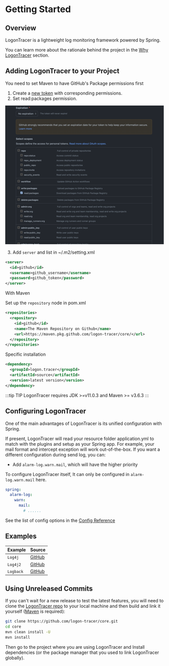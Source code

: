 # Getting Started

## Overview

LogonTracer is a lightweight log monitoring framework powered by Spring.

You can learn more about the rationale behind the project in the [Why LogonTracer](./why) section.

## Adding LogonTracer to your Project

You need to set Maven to have GitHub's Package permissions first

1. Create a [new token](https://github.com/settings/tokens) with corresponding permissions.
2. Set read:packages permission.

![GitHub Token](/github_token_read_packages.png)

3. Add `server` and list in ~/.m2/setting.xml

```xml
<server>
  <id>github</id>
  <username>github_username</username>
  <password>github_token</password>
</server>
```

With Maven

Set up the `repository` node in pom.xml

```xml
<repositories>
  <repository>
    <id>github</id>
    <name>The Maven Repository on Github</name>
    <url>https://maven.pkg.github.com/logon-tracer/core/</url>
  </repository>
</repositories>
```

Specific installation

```xml
<dependency>
  <groupId>logon.tracer</groupId>
  <artifactId>source</artifactId>
  <version>latest version</version>
</dependency>
```

:::tip TIP
LogonTracer requires JDK >=v11.0.3 and Maven >= v3.6.3
:::

## Configuring LogonTracer

One of the main advantages of LogonTracer is its unified configuration with Spring.

If present, LogonTracer will read your resource folder application.yml to match with the plugins and setup as your Spring app. For example, your mail format and intercept exception will work out-of-the-box. If you want a different configuration during send log, you can:

- Add `alarm-log.warn.mail`, which will have the higher priority

To configure LogonTracer itself, It can only be configured in `alarm-log.warn.mail` here.

```yaml
spring:
  alarm-log:
    warn:
      mail:
        # ......
```

See the list of config options in the [Config Reference](/config/)

## Examples

| Example | Source |
|---|---|
| `Log4j` | [GitHub](https://github.com/logon-tracer/core/tree/main/example/spring-boot-log4j) |
| `Log4j2` | [GitHub](https://github.com/logon-tracer/core/tree/main/example/spring-boot-log4j2) |
| `Logback` | [GitHub](https://github.com/logon-tracer/core/tree/main/example/spring-boot-logback) |

## Using Unreleased Commits

If you can't wait for a new release to test the latest features, you will need to clone the [LogonTracer repo](https://github.com/logon-tracer/core) to your local machine and then build and link it yourself ([Maven](https://maven.apache.org/index.html) is required):

```sh
git clone https://github.com/logon-tracer/core.git
cd core
mvn clean install -U
mvn install
```

Then go to the project where you are using LogonTracer and Install dependencies (or the package manager that you used to link LogonTracer globally).

